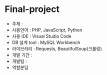 # Final-project

- 주제 : 
- 사용언어 : PHP, JavaScript, Python
- 사용 IDE : Visual Studio Code
- DB 설계 tool : MySQL Workbench
- 라이브러리 : Requests, BeautifulSoup(크롤링)
- 개발 기간 : 
- 개발팀 : 
- 역할분담
